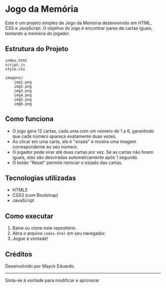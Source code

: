 # Jogo da Memória

Este é um projeto simples de Jogo da Memória desenvolvido em HTML, CSS e JavaScript. O objetivo do jogo é encontrar pares de cartas iguais, testando a memória do jogador.

## Estrutura do Projeto

```
index.html
script.js
style.css

imagens/
    img1.png
    img2.png
    img3.png
    img4.png
    img5.png
    img6.png

```

## Como funciona

- O jogo gera 12 cartas, cada uma com um número de 1 a 6, garantindo que cada número apareça exatamente duas vezes.
- Ao clicar em uma carta, ela é "virada" e mostra uma imagem correspondente ao seu número.
- O jogador pode virar até duas cartas por vez. Se as cartas não forem iguais, elas são desviradas automaticamente após 1 segundo.
- O botão "Reset" permite reiniciar o estado das cartas.

## Tecnologias utilizadas

- HTML5
- CSS3 (com Bootstrap)
- JavaScript

## Como executar

1. Baixe ou clone este repositório.
2. Abra o arquivo `index.html` em seu navegador.
3. Jogue à vontade!

## Créditos

Desenvolvido por Mayck Eduardo.

---

Sinta-se à vontade para modificar e aprimorar
